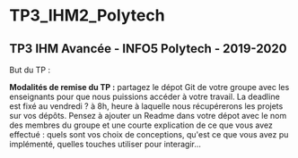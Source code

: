 # TP3_IHM2_Polytech

## TP3 IHM Avancée - INFO5 Polytech - 2019-2020

But du TP : 

**Modalités de remise du TP :** partagez le dépot Git de votre groupe avec les enseignants pour que nous puissions accéder à votre travail. La deadline est fixé au vendredi ? à 8h, heure à laquelle nous récupérerons les projets sur vos dépôts. Pensez à ajouter un Readme dans votre dépot avec le nom des membres du groupe et une courte explication de ce que vous avez effectué : quels sont vos choix de conceptions, qu'est ce que vous avez pu implémenté, quelles touches utiliser pour interagir...
